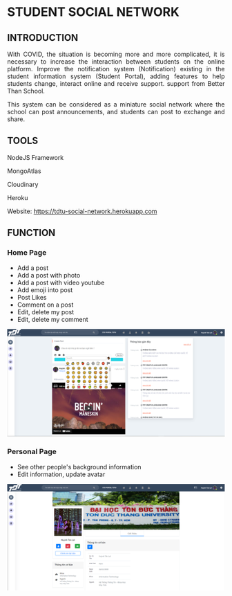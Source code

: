 <div align="justify">

  # STUDENT SOCIAL NETWORK

  ## INTRODUCTION

  With COVID, the situation is becoming more and more complicated, it is necessary to increase the interaction between students on the online platform. Improve the notification system (Notification) existing in the student information system (Student Portal), adding features to help students change, interact online and receive support. support from Better Than School.

  This system can be considered as a miniature social network where the school can post announcements, and students can post to exchange and share.

  ## TOOLS

  NodeJS Framework

  MongoAtlas

  Cloudinary

  Heroku

  Website: <a>https://tdtu-social-network.herokuapp.com</a>

  ## FUNCTION

  ### Home Page
  * Add a post
  * Add a post with photo
  * Add a post with video youtube
  * Add emoji into post
  * Post Likes
  * Comment on a post
  * Edit, delete my post
  * Edit, delete my comment

  ![Banner_one](./public/images/ReadMe/Banner_one.png)

  ### Personal Page
  * See other people's background information
  * Edit information, update avatar

  ![Banner_two](./public/images/ReadMe/Banner_two.png)
</div>
